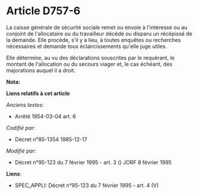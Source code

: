 # Article D757-6

La caisse générale de sécurité sociale remet ou envoie à l'intéressé ou au conjoint de l'allocataire ou du travailleur décédé
ou disparu un récépissé de la demande. Elle procède, s'il y a lieu, à toutes enquêtes ou recherches nécessaires et demande
tous éclaircissements qu'elle juge utiles. 

Elle détermine, au vu des déclarations souscrites par le requérant, le montant de l'allocation ou du secours viager et, le
cas échéant, des majorations auquel il a droit.

**Nota:**



**Liens relatifs à cet article**

_Anciens textes_:

  - Arrêté 1954-03-04 art. 6

_Codifié par_:

  - Décret n°85-1354 1985-12-17

_Modifié par_:

  - Décret n°95-123 du 7 février 1995 - art. 3 () JORF 8 février 1995

**Liens**:

  - SPEC_APPLI: Décret n°95-123 du 7 février 1995 - art. 4 (V)

